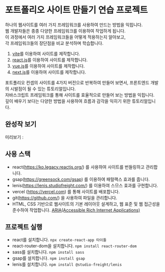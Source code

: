# 포트폴리오 사이트 만들기 연습 프로젝트

하나의 웹사이트를 여러 가지 프레임워크를 사용하여 만드는 방법을 익힙니다.  
웹 개발자들은 종종 다양한 프레임워크를 이용하여 작업하게 됩니다.  
이 과정에서 여러 가지 프레임워크들을 어떻게 적용하는지 알아보고,  
각 프레임워크들의 장단점을 비교 분석하며 학습합니다.

1. [vite](https://github.com/joon6390/PortFolio-vite)를 이용하여 사이트를 제작합니다. 
2. [react.js](https://github.com/joon6390/PortFolio-react)를 이용하여 사이트를 제작합니다. 
3. [vue.js](https://github.com/joon6390/PortFolio-vue)를 이용하여 사이트를 제작합니다.
4. [next.js](https://github.com/joon6390/PortFolio-next)를 이용하여 사이트를 제작합니다.

포트폴리오 컨셉의 사이트를 4가지 버전으로 반복하여 만들어 보면서, 프론트엔드 개발의 시발점이 될 수 있는 튜토리얼입니다.  
자바스크립트 프레임워크를 통해 사이트를 효율적으로 만들어 보는 방법을 익힙니다.  
깊이 배우기 보다는 다양한 방법을 사용하여 흐름과 감각을 익히기 위한 튜토리얼입니다.

## 완성작 보기 
미리보기 : 

## 사용 스택
- react(https://ko.legacy.reactjs.org/) 를 사용하여 사이트를 번들링하고 관리합니다.
- gsap(https://greensock.com/gsap) 를 이용하여 패럴랙스 효과를 줍니다.
- lenis(https://lenis.studiofreight.com/) 를 이용하여 스므스 효과를 구현합니다.
- vercel (https://vercel.com) 를 통해 사이트를 배포합니다.
- git(https://github.com/) 을 사용하여 파일을 관리합니다.
- HTML, CSS 기반으로 웹사이트의 기본 레이아웃 설계하고, 웹 표준 및 웹 접근성을 준수하여 작업합니다. [ARIA(Accessible Rich Internet Applications)](https://developer.mozilla.org/en-US/docs/Web/Accessibility/ARIA/Roles)

## 프로젝트 실행
- react를 설치합니다. `npx create-react-app 타이틀`
- react-router-dom을 설치합니다. `npm install react-router-dom`
- sass를 설치합니다. `npm install sass`
- gsap를 설치합니다. `npm install gsap`
- lenis를 설치합니다. `npm install @studio-freight/lenis`